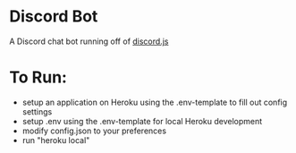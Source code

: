 # Discord Bot
A Discord chat bot running off of <a href="https://github.com/hydrabolt/discord.js/">discord.js</a>

# To Run:

- setup an application on Heroku using the .env-template to fill out config settings
- setup .env using the .env-template for local Heroku development
- modify config.json to your preferences
- run "heroku local"

